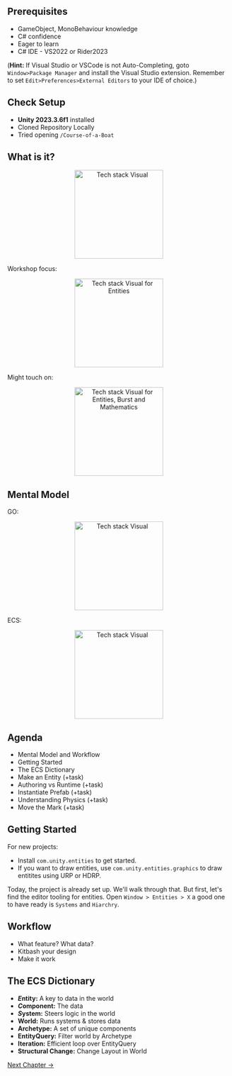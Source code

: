 ## Prerequisites
- GameObject, MonoBehaviour knowledge
- C# confidence
- Eager to learn
- C# IDE - VS2022 or Rider2023

(**Hint:** If Visual Studio or VSCode is not Auto-Completing, goto `Window>Package Manager` and install the Visual Studio extension. Remember to set `Edit>Preferences>External Editors` to your IDE of choice.)

## Check Setup
- **Unity 2023.3.6f1** installed
- Cloned Repository Locally
- Tried opening `/Course-of-a-Boat`

## What is it?
<p align="center">
    <img align="center"width="200" src="Resources/TechStack.png" alt="Tech stack Visual">
</p>

Workshop focus:
<p align="center">
    <img align="center"width="200" src="Resources/TechStackHighlightECS.png" alt="Tech stack Visual for Entities">
</p>

Might touch on:
<p align="center">
    <img align="center"width="200" src="Resources/TechStackHighlightECSExtra.png" alt="Tech stack Visual for Entities, Burst and Mathematics">
</p>

## Mental Model

GO:
<p align="center">
    <img align="center"width="200" src="Resources/MentalModelGO.png" alt="Tech stack Visual">
</p>

ECS:
<p align="center">
    <img align="center"width="200" src="Resources/MentalModelECS.png" alt="Tech stack Visual">
</p>


## Agenda
- Mental Model and Workflow
- Getting Started
- The ECS Dictionary
- Make an Entity (+task)
- Authoring vs Runtime (+task)
- Instantiate Prefab (+task)
- Understanding Physics (+task)
- Move the Mark (+task)

## Getting Started
For new projects:
- Install `com.unity.entities` to get started.
- If you want to draw entities, use `com.unity.entities.graphics` to draw entitites using URP or HDRP.

Today, the project is already set up. We'll walk through that. But first, let's find the editor tooling for entities. Open `Window > Entities > X` a good one to have ready is `Systems` and `Hiarchry`.

## Workflow
- What feature? What data?
- Kitbash your design
- Make it work

## The ECS Dictionary
- ***E*ntity:** A key to data in the world
- ***C*omponent:** The data
- ***S*ystem:** Steers logic in the world
- **World:** Runs systems & stores data
- **Archetype:** A set of unique components
- **EntityQuery:** Filter world by Archetype
- **Iteration:** Efficient loop over EntityQuery
- **Structural Change:** Change Layout in World

[Next Chapter ->](2-Make-An-Entity.md)